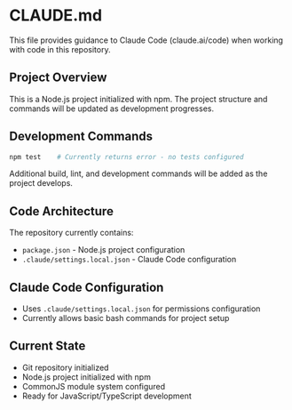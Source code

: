 # CLAUDE.md

This file provides guidance to Claude Code (claude.ai/code) when working with code in this repository.

## Project Overview

This is a Node.js project initialized with npm. The project structure and commands will be updated as development progresses.

## Development Commands

```bash
npm test    # Currently returns error - no tests configured
```

Additional build, lint, and development commands will be added as the project develops.

## Code Architecture

The repository currently contains:
- `package.json` - Node.js project configuration
- `.claude/settings.local.json` - Claude Code configuration

## Claude Code Configuration

- Uses `.claude/settings.local.json` for permissions configuration
- Currently allows basic bash commands for project setup

## Current State

- Git repository initialized
- Node.js project initialized with npm
- CommonJS module system configured
- Ready for JavaScript/TypeScript development